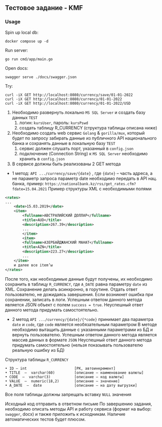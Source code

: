## Тестовое задание - KMF

### Usage

Spin up local db:
    
    docker compose up -d 

Run server:

    go run cmd/app/main.go 

Open docs:

    swagger serve ./docs/swagger.json
    

Try:

    curl -iX GET http://localhost:8080/currency/save/01-01-2022
    curl -iX GET http://localhost:8080/currency/01-01-2022
    curl -iX GET http://localhost:8080/currency/01-01-2022/USD



1) Необходимо развернуть локально `MS SQL Server` и создать базу данных `TEST`
    1. логин: `kursUser`, пароль: `kursPswd`
    2. создать таблицу R_CURRENCY (структура таблицы описана ниже)
2) Необходимо создать web сервис `Golang` & `gorilla/mux`, который будет по запросу забирать данные из публичного API национального банка и сохранять данные в локальную базу `TEST`
    1. сервис должен слушать порт, указанный в `config.json`
    2. подключение (Connection String) к `MS SQL Server` необходимо хранить в `config.json`
3) В сервисе должны быть реализованы 2 GET метода
- 1 метод: `API .../currency/save/{date}` , где `{date}` – часть адреса, а не параметр запроса
параметр date необходимо передать в API нац. банка, пример: `https://nationalbank.kz/rss/get_rates.cfm?fdate=15.04.2021`
Пример структуры XML с необходимыми полями
```XML
<rates>
...
    <date>15.03.2019</date>
    <item>
        <fullname>АВСТРАЛИЙСКИЙ ДОЛЛАР</fullname>
        <title>AUD</title>
        <description>267.39</description>
        ...
        </item>
        <item>
        <fullname>АЗЕРБАЙДЖАНСКИЙ МАНАТ</fullname>
        <title>AZN</title>
        <description>223.27</description>
        ...
    </item>
    и далее все item’ы
</rates>
```

После того, как необходимые данные будут получены, их необходимо сохранить в таблицу `R_CURRENCY`, где `A_DATE` равна параметру `date` из XML. Сохранение делать асинхронно, в горутине. Отдать ответ пользователю, не дожидаясь завершения. Если возникнет ошибка при сохранении, записать в логи.
Успешным ответом данного метода является JSON объект с полем `success = true`.
Неуспешный ответ данного метода придумать самостоятельно.
- 2 метод `API .../currency/{date}/{*code}` принимает два параметра `date` и `code`, где `code` является необязательным параметром
В методе необходимо вытащить данные с указанными параметрами из БД и вернуть пользователю.
Успешным ответом данного метода является массив данных в формате `JSON` 
Неуспешный ответ данного метода придумать самостоятельно (нельзя показывать пользователю реальную ошибку из БД)
 


Структура таблицы `R_CURRENCY`
```
• ID – int                      [PK, автоинкремент]
• TITLE  –  varchar(60)         [описание – наименование валюты]
• CODE  –  varchar(3)           [описание – код валюты]
• VALUE  –  numeric(18,2)       [описание – значение]
• A_DATE  –  date               [описание – на дату выгрузки]
```
Все поля таблицы должны запрещать вставку `NULL` значения
 
Исходный код отправить в ответном письме
По завершению задания, необходимо описать методы API и работу сервиса (формат на выбор: `swagger`, docx) и также приложить к исходникам.
Наличие автоматических тестов будет плюсом.
